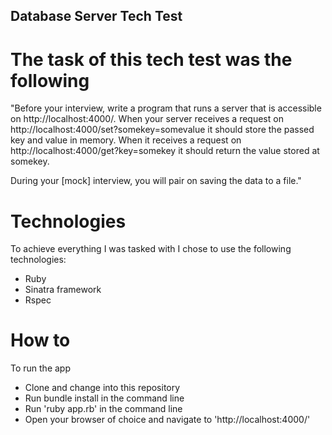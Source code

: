 ## Database Server Tech Test

# The task of this tech test was the following

"Before your interview, write a program that runs a server that is accessible on http://localhost:4000/. When your server receives a request on http://localhost:4000/set?somekey=somevalue it should store the passed key and value in memory. When it receives a request on http://localhost:4000/get?key=somekey it should return the value stored at somekey.

During your [mock] interview, you will pair on saving the data to a file."

# Technologies

To achieve everything I was tasked with I chose to use the following technologies:

  - Ruby
  - Sinatra framework
  - Rspec

# How to

To run the app

  - Clone and change into this repository
  - Run bundle install in the command line
  - Run 'ruby app.rb' in the command line
  - Open your browser of choice and navigate to 'http://localhost:4000/'
